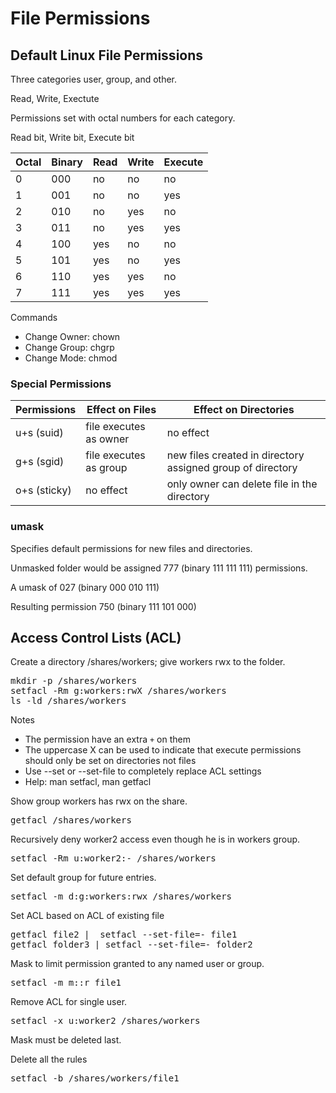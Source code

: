 # File Permissions

## Default Linux File Permissions

Three categories user, group, and other.

Read, Write, Exectute

Permissions set with octal numbers for each category.

Read bit, Write bit, Execute bit 

|Octal|Binary |Read|Write|Execute|
|-----|-------|----|-----|-------|
|0    |000    |  no|   no|     no|
|1    |001    |  no|   no|    yes|
|2    |010    |  no|  yes|     no|
|3    |011    |  no|  yes|    yes|
|4    |100    | yes|   no|     no|
|5    |101    | yes|   no|    yes|
|6    |110    | yes|  yes|     no|
|7    |111    | yes|  yes|    yes|

Commands
- Change Owner: chown 
- Change Group: chgrp
- Change Mode: chmod

### Special Permissions


|Permissions              |Effect on Files                      |Effect on Directories|
|-------------------------|-------------------------------------|---------------------|
|u+s (suid)               |file executes as owner               |no effect            |
|g+s (sgid)               |file executes as group               |new files created in directory assigned group of directory|
|o+s (sticky)             |no effect                            |only owner can delete file in the directory|

### umask

Specifies default permissions for new files and directories.

Unmasked folder would be assigned 777 (binary 111 111 111) permissions.  

A umask of 027 (binary 000 010 111)

Resulting permission 750 (binary 111 101 000)

## Access Control Lists (ACL)

Create a directory /shares/workers; give workers rwx to the folder.
<pre>
mkdir -p /shares/workers
setfacl -Rm g:workers:rwX /shares/workers
ls -ld /shares/workers
</pre>

Notes
- The permission have an extra `+` on them
- The uppercase X can be used to indicate that execute permissions should only be set on directories not files
- Use --set or --set-file to completely replace ACL settings
- Help: man setfacl, man getfacl

Show group workers has rwx on the share.
<pre>
getfacl /shares/workers
</pre>

Recursively deny worker2 access even though he is in workers group.
<pre>
setfacl -Rm u:worker2:- /shares/workers
</pre>

Set default group for future entries.
<pre>
setfacl -m d:g:workers:rwx /shares/workers
</pre>

Set ACL based on ACL of existing file
<pre>
getfacl file2 |  setfacl --set-file=- file1
getfacl folder3 | setfacl --set-file=- folder2
</pre>

Mask to limit permission granted to any named user or group.
<pre>
setfacl -m m::r file1
</pre>

Remove ACL for single user.
<pre>
setfacl -x u:worker2 /shares/workers
</pre>

Mask must be deleted last.

Delete all the rules
<pre>
setfacl -b /shares/workers/file1
</pre>



